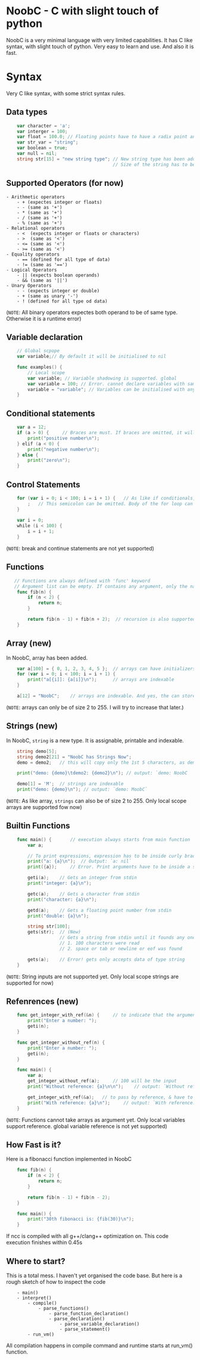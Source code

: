 # NoobC - C with slight touch of python

NoobC is a very minimal language with very limited capabilities. It has C like syntax, with slight
touch of python. Very easy to learn and use. And also it is fast.

# Syntax

Very C like syntax, with some strict syntax rules.

## Data types
```go
    var character = 'a';
    var interger = 100;
    var float = 100.0; // Floating points have to have a radix point an a single digit after it
    var str_var = "string";
    var boolean = true;
    var null = nil;
    string str[15] = "new string type"; // New string type has been added
                                        // Size of the string has to be known at compile time.

```

## Supported Operators (for now)
    - Arithmetic operators
        - + (expectes integer or floats)
        - - (same as '+')
        - * (same as '+')
        - / (same as '+')
        - % (same as '+')
    - Relational operators
        - <  (expects integer or floats or characters)
        - >  (same as '<')
        - <= (same as '<')
        - >= (same as '<')
    - Equality operators
        - == (defined for all type of data)
        - != (same as '==')
    - Logical Operators
        - || (expects boolean operands)
        - && (same as '||')
    - Unary Operators
        - - (expects integer or double)
        - + (same as unary '-')
        - ! (defined for all type od data) 

(``NOTE``: All binary operators expectes both operand to be of same type. Otherwise it is a
runtime error)


## Variable declaration
```go
    // Global scpope
    var variable;// By default it will be initialised to nil

    func examples() {
        // Local scope
        var variable; // Variable shadowing is supported. global 
        var variable = 100; // Error. cannot declare variables with same name in same scope
        variable = "variable"; // Variables can be initialised with any type of data    
    }
``` 

## Conditional statements
```go
    var a = 12;
    if (a > 0) {     // Braces are must. If braces are omitted, it will be a syntax error
        print("positive number\n");
    } elif (a < 0) {
        print("negative number\n");
    } else {
        print("zero\n");
    }

```

## Control Statements
```go
    for (var i = 0; i < 100; i = i + 1) {   // As like if conditionals, braces are must
        ;   // This semicolon can be omitted. Body of the for loop can be empty.
    }
    
    var i = 0;
    while (i < 100) {
        i = i + 1;
    }

```
(``NOTE``: break and continue statements are not yet supported)

## Functions

```go
   // Functions are always defined with 'func' keyword
   // Argument list can be empty. If contains any argument, only the name of the argument is required.
    func fib(n) {
        if (n < 2) {
            return n;
        }

        return fib(n - 1) + fib(n + 2);  // recursion is also supported
    }

```
## Array (new)

In NoobC, array has been added.

```go
    var a[100] = { 0, 1, 2, 3, 4, 5 };  // arrays can have initializers
    for (var i = 0; i < 100; i = i + 1) {
        print("a[{i]]: {a[i]}\n");      // arrays are indexable
    }

    a[12] = "NoobC";    // arrays are indexable. And yes, the can store any value

```
(``NOTE``: arrays can only be of size 2 to 255. I will try to increase that later.)


## Strings (new)

In NoobC, ``string`` is a new type. It is assignable, printable and indexable.

```go
    string demo[5];
    string demo2[21] = "NoobC has Strings Now";
    demo = demo2;   // this will copy only the 1st 5 characters, as demo is of size 5

    print("demo: {demo}\tdemo2: {demo2}\n"); // output: `demo: NoobC    demo2: NoobC has Strings Now`

    demo[1] = 'M';  // strings are indexable
    print("demo: {demo}\n"); // output: `demo: MoobC`
```
(``NOTE``: As like array, ``strings`` can also be of size 2 to 255. Only local scope arrays are supported fow now)

## Builtin Functions

```go
    func main() {       // execution always starts from main function
        var a;

        // To print expressions, expression has to be inside curly braces.
        print("a: {a}\n");  // Output: `a: nil`
        print({a});     // Error. Print arguments have to be inside a string

        geti(a);    // Gets an integer from stdin
        print("integer: {a}\n");

        getc(a);    // Gets a character from stdin
        print("character: {a}\n");

        getd(a);    // Gets a floating point number from stdin
        print("double: {a}\n");

        string str[100];
        gets(str);  // (New)
                    // Gets a string from stdin until it founds any one of the following constraints:
                    // 1. 100 characters were read
                    // 2. space or tab or newline or eof was found

        gets(a);    // Error! gets only accepts data of type string
    }

```
(``NOTE``: String inputs are not supported yet. Only local scope strings are supported for now)

## Refenrences (new)

```go
    func get_integer_with_ref(&n) {     // to indicate that the argument is a reference, & is prefixed to the argument name
        print("Enter a number: ");
        geti(n);
    }

    func get_integer_without_ref(n) {
        print("Enter a number: ");
        geti(n);
    }

    func main() {
        var a;
        get_integer_without_ref(a);     // 100 will be the input
        print("Without reference: {a}\n\n");    // output: `Without reference: nil`

        get_integer_with_ref(&a);   // to pass by reference, & have to be prefixed
        print("With reference: {a}\n");     // output: `With reference: 100`
    }

```

(``NOTE``: Functions cannot take arrays as argument yet. Only local variables support reference.
global variable reference is not yet supported)

## How Fast is it?

Here is a fibonacci function implemented in NoobC
```go
    func fib(n) {
        if (n < 2) {
            return n;
        }

        return fib(n - 1) + fib(n - 2);
    }

    func main() {
        print("30th fibonacci is: {fib(30)}\n");
    }

```
If ncc is compiled with all g++/clang++ optimization on. This code execution finishes within 0.45s


## Where to start?

This is a total mess. I haven't yet organised the code base. But here is a rough sketch of
how to inspect the code
```
    - main()
    - interpret()
        - compile()
            - parse_functions()
                - parse_function_declaration()
                - parse_declaration()
                    - parse_variable_declaration()
                    - parse_statement()
        - run_vm()
```
All compilation happens in compile command and runtime starts at run_vm() function.

